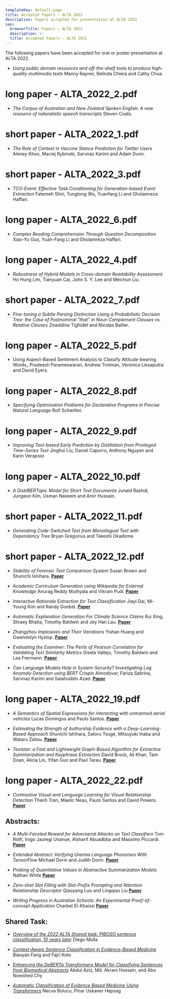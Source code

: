 ```yaml
---
templateKey: default-page
title: Accepted Papers – ALTA 2022
description: Papers accepted for presentation at ALTA 2022
seo:
  browserTitle: Papers – ALTA 2022
  description: >-
  title: Accepted Papers – ALTA 2022
---
```



The following papers have been accepted for oral or poster presentation at ALTA 2022.

* <span class="badge badge-long"> _Using public domain resources and off-the-shelf tools to produce high-quality multimedia texts_
  Manny Rayner, Belinda Chiera and Cathy Chua. 
# long paper - ALTA_2022_2.pdf

* <span class="badge badge-short"> _The Corpus of Australian and New Zealand Spoken English: A new resource of naturalistic speech transcripts_
  Steven Coats.

# short paper - ALTA_2022_1.pdf 

* <span class="badge badge-short"> _The Role of Context in Vaccine Stance Prediction for Twitter Users_
  Aleney Khoo, Maciej Rybinski, Sarvnaz Karimi and Adam Dunn.
# short paper - ALTA_2022_3.pdf 

* <span class="badge badge-long"> _TCG-Event: Effective Task Conditioning for Generation-based Event Extraction_
  Fatemeh Shiri, Tongtong Wu, Yuanfang Li and Gholamreza Haffari. 

# long paper - ALTA_2022_6.pdf

* <span class="badge badge-long"> _Complex Reading Comprehension Through Question Decomposition_
  Xiao-Yu Guo, Yuan-Fang Li and Gholamreza Haffari.
# long paper - ALTA_2022_4.pdf 

* <span class="badge badge-short"> _Robustness of Hybrid Models in Cross-domain Readability Assessment_
  Ho Hung Lim, Tianyuan Cai, John S. Y. Lee and Meichun Liu.
# short paper - ALTA_2022_7.pdf 

* <span class="badge badge-long"> _Fine-tuning a Subtle Parsing Distinction Using a Probabilistic Decision Tree: the Case of Postnominal "that" in Noun Complement Clauses vs. Relative Clauses_
  Zineddine Tighidet and Nicolas Ballier.

# long paper - ALTA_2022_5.pdf 

* <span class="badge badge-long"></span> Using Aspect-Based Sentiment Analysis to Classify Attitude-bearing Words_
  Pradeesh Parameswaran, Andrew Trotman, Veronica Liesaputra and David Eyers.

# long paper - ALTA_2022_8.pdf 

* <span class="badge badge-long"></span> _Specifying Optimisation Problems for Declarative Programs in Precise Natural Language_
  Rolf Schwitter.


# long paper - ALTA_2022_9.pdf 

* <span class="badge badge-long"></span> _Improving Text-based Early Prediction by Distillation from Privileged Time-Series Text_
Jinghui Liu, Daniel Capurro, Anthony Nguyen and Karin Verspoor.

# long paper - ALTA_2022_10.pdf 


* <span class="badge badge-short"></span> _A DistilBERTopic Model for Short Text Documents_
  Junaid Rashid, Jungeun Kim, Usman Naseem and Amir Hussain.

# short paper - ALTA_2022_11.pdf 

* <span class="badge badge-short"></span> _Generating Code-Switched Text from Monolingual Text with Dependency Tree_
  Bryan Gregorius and Takeshi Okadome.

# short paper - ALTA_2022_12.pdf 

* <span class="badge badge-long"></span>  _Stability of Forensic Text Comparison System_
Susan Brown and Shunichi Ishihara.
[**Paper**](/files/ALTA_2022_13.pdf)


* <span class="badge badge-long"></span> _Academic Curriculum Generation using Wikipedia for External Knowledge_
  Anurag Reddy Muthyala and Vikram Pudi.
  [**Paper**](/files/ALTA_2022_14.pdf)


* <span class="badge badge-long"></span> _Interactive Rationale Extraction for Text Classification_
  Jiayi Dai, Mi-Young Kim and Randy Goebel.
  [**Paper**](/files/ALTA_2022_15.pdf)


* <span class="badge badge-long"></span> _Automatic Explanation Generation For Climate Science Claims_
  Rui Xing, Shraey Bhatia, Timothy Baldwin and Jey Han Lau.
  [**Paper**](/files/ALTA_2022_16.pdf)


* <span class="badge badge-long"></span> _Zhangzhou Implosives and Their Variations_
  Yishan Huang and Gwendolyn Hyslop.
  [**Paper**](/files/ALTA_2022_17.pdf)


* <span class="badge badge-long"></span> _Evaluating the Examiner: The Perils of Pearson Correlation for Validating Text Similarity Metrics_
  Gisela Vallejo, Timothy Baldwin and Lea Frermann.
  [**Paper**](/files/ALTA_2022_18.pdf)



* <span class="badge badge-short"></span> _Can Language Models Help in System Security? Investigating Log Anomaly Detection using BERT_
  Crispin Almodovar, Fariza Sabrina, Sarvnaz Karimi and Salahuddin Azad.
  [**Paper**](/files/ALTA_2022_19.pdf)


# long paper - ALTA_2022_19.pdf 

* <span class="badge badge-short"></span> _A Semantics of Spatial Expressions for interacting with unmanned aerial vehicles_
  Lucas Domingos and Paulo Santos.
  [**Paper**](/files/ALTA_2022_20.pdf)


* <span class="badge badge-short"></span> _Estimating the Strength of Authorship Evidence with a Deep-Learning-Based Approach_
  Shunichi Ishihara, Satoru Tsuge, Mitsuyuki Inaba and Wataru Zaitsu.
  [**Paper**](/files/ALTA_2022_21.pdf)


* <span class="badge badge-long"></span> _Textstar: a Fast and Lightweight Graph-Based Algorithm for Extractive Summarization and Keyphrase Extraction_
  David Brock, Ali Khan, Tam Doan, Alicia Lin, Yifan Guo and Paul Tarau.
  [**Paper**](/files/ALTA_2022_22.pdf)


# long paper - ALTA_2022_22.pdf 

* <span class="badge badge-long"></span> _Contrastive Visual and Language Learning for Visual Relationship Detection_
  Thanh Tran, Maelic Neau, Paulo Santos and David Powers.
  [**Paper**](/files/ALTA_2022_23.pdf)



## Abstracts: 

* <span class="badge badge-abstract"></span> _A Multi-Faceted Reward for Adversarial Attacks on Text Classifiers_
  Tom Roth, Inigo Jauregi Unanue, Alsharif Abuadbba and Massimo Piccardi.
  [**Paper**](/files/ALTA_2022_A_2.pdf)

* <span class="badge badge-abstract"></span> _Extended Abstract: Verifying Urarina Language Phonemes With TensorFlow_
  Michael Dorin and Judith Dorin.
  [**Paper**](/files/ALTA_2022_A_3.pdf)

* <span class="badge badge-abstract"></span> _Probing of Quantitative Values in Abstractive Summarization Models_
  Nathan White
  [**Paper**](/files/ALTA_2022_A_4.pdf)


* <span class="badge badge-abstract"></span> _Zero-shot Slot Filling with Slot-Prefix Prompting and Attention Relationship Descriptor_
  Qiaoyang Luo and Lingqiao Liu
  [**Paper**](/files/ALTA_2022_A_5.pdf)

* <span class="badge badge-abstract"></span> _Writing Progress in Australian Schools: An Experimental Proof-of-concept Application_
  Charbel El-Khaissi
  [**Paper**](/files/ALTA_2022_A_1.pdf)



## Shared Task: 

* <span class="badge badge-sharedTask"></span> [_Overview of the 2022 ALTA Shared task: PIBOSO sentence classification, 10 years later_](/files/ALTA_2022_24.pdf)
  Diego Molla


* <span class="badge badge-sharedTask"></span> [_Context-Aware Sentence Classification in Evidence-Based Medicine_](/files/ALTA_2022_25.pdf)
  Biaoyan Fang and Fajri Koto


* <span class="badge badge-sharedTask"></span> [_Enhancing the DeBERTa Transformers Model for Classifying Sentences from Biomedical Abstracts_](/files/ALTA_2022_26.pdf)
  Abdul Aziz, Md. Akram Hossain, and Abu Nowshed Chy

* <span class="badge badge-sharedTask"></span> [_Automatic Classification of Evidence Based Medicine Using Transformers_](/files/ALTA_2022_27.pdf)
  Necva Bolucu, Pinar Uskaner Hepsag
